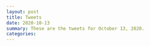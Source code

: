 ```yaml
---
layout: post
title: Tweets
date: 2020-10-13
summary: These are the tweets for October 13, 2020.
categories:
---
```


